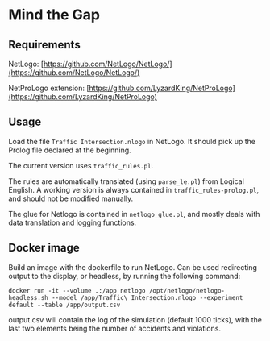 # Mind the Gap

## Requirements

NetLogo: [https://github.com/NetLogo/NetLogo/](https://github.com/NetLogo/NetLogo/)

NetProLogo extension: [https://github.com/LyzardKing/NetProLogo](https://github.com/LyzardKing/NetProLogo)

## Usage

Load the file `Traffic Intersection.nlogo` in NetLogo.
It should pick up the Prolog file declared at the beginning.

The current version uses `traffic_rules.pl`.

The rules are automatically translated (using `parse_le.pl`) from Logical English. A working version is always contained in `traffic_rules-prolog.pl`, and should not be modified manually.

The glue for Netlogo is contained in `netlogo_glue.pl`, and mostly deals with data translation and logging functions.

## Docker image

Build an image with the dockerfile to run NetLogo.
Can be used redirecting output to the display, or headless, by running the following command:

`docker run -it --volume .:/app netlogo /opt/netlogo/netlogo-headless.sh --model /app/Traffic\ Intersection.nlogo --experiment default --table /app/output.csv`

output.csv will contain the log of the simulation (default 1000 ticks), with the last two elements being the number of accidents and violations.